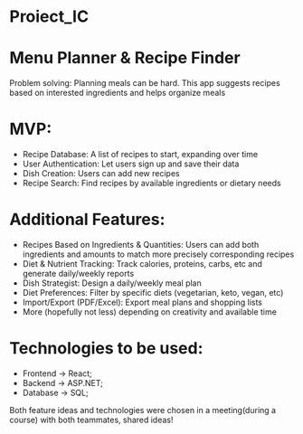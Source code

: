 # Proiect_IC

# Menu Planner & Recipe Finder

Problem solving: Planning meals can be hard. This app suggests recipes based on interested ingredients and helps organize meals

# MVP:
+ Recipe Database: A list of recipes to start, expanding over time
+ User Authentication: Let users sign up and save their data
+ Dish Creation: Users can add new recipes
+ Recipe Search: Find recipes by available ingredients or dietary needs

# Additional Features:
+ Recipes Based on Ingredients & Quantities: Users can add both ingredients and amounts to match more precisely corresponding recipes
+ Diet & Nutrient Tracking: Track calories, proteins, carbs, etc and generate daily/weekly reports
+ Dish Strategist: Design a daily/weekly meal plan
+ Diet Preferences: Filter by specific diets (vegetarian, keto, vegan, etc)
+ Import/Export (PDF/Excel): Export meal plans and shopping lists
+ More (hopefully not less) depending on creativity and available time

# Technologies to be used:
+ Frontend -> React;
+ Backend -> ASP.NET;
+ Database -> SQL;

Both feature ideas and technologies were chosen in a meeting(during a course) with both teammates, shared ideas!
